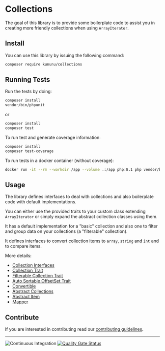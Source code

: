 # Collections

The goal of this library is to provide some boilerplate code to assist you in creating more friendly collections when using `ArrayIterator`.

## Install

You can use this library by issuing the following command:

```bash
composer require kununu/collections
```

## Running Tests

Run the tests by doing:

```bash
composer install
vendor/bin/phpunit
```

or

```bash
composer install
composer test
```

To run test and generate coverage information:

```bash
composer install
composer test-coverage
```

To run tests in a docker container (without coverage):

```bash
docker run -it --rm --workdir /app --volume .:/app php:8.1 php vendor/bin/phpunit tests/                                                     1 ↵
```

## Usage

The library defines interfaces to deal with collections and also boilerplate code with default implementations.

You can either use the provided traits to your custom class extending `ArrayIterator` or simply expand the abstract collection classes using them.

It has a default implementation for a "basic" collection and also one to filter and group data on your collections (a "filterable" collection).

It defines interfaces to convert collection items to `array`, `string` and `int` and to compare items.

More details:

- [Collection Interfaces](docs/collection-interfaces.md)
- [Collection Trait](docs/collection-trait.md)
- [Filterable Collection Trait](docs/filterable-collection-trait.md)
- [Auto Sortable OffsetSet Trait](docs/autosortable-offsetset-trait.md)
- [Convertible](docs/convertible.md)
- [Abstract Collections](docs/abstract-collections.md)
- [Abstract Item](docs/abstract-item.md)
- [Mapper](docs/mapper.md)

## Contribute

If you are interested in contributing read our [contributing guidelines](/CONTRIBUTING.md).

------------------------------

![Continuous Integration](https://github.com/kununu/collections/actions/workflows/continuous-integration.yml/badge.svg)
[![Quality Gate Status](https://sonarcloud.io/api/project_badges/measure?project=kununu_collections&metric=alert_status)](https://sonarcloud.io/dashboard?id=kununu_collections)

